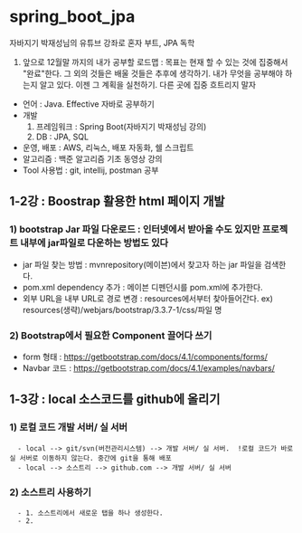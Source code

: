 # spring_boot_jpa
자바지기 박재성님의 유튜브 강좌로 혼자 부트, JPA 독학

1) 앞으로 12월말 까지의 내가 공부할 로드맵 : 목표는 현재 할 수 있는 것에 집중해서 "완료"한다. 그 외의 것들은 배울 것들은 추후에 생각하기.
   내가 무엇을 공부해야 하는지 알고 있다. 이젠 그 계획을 실천하기. 다른 곳에 집중 흐트리지 말자
 - 언어 : Java. Effective 자바로 공부하기
 - 개발
   1) 프레임워크 : Spring Boot(자바지기 박재성님 강의) 
   2) DB : JPA, SQL
 - 운영, 배포 : AWS, 리눅스, 배포 자동화, 쉘 스크립트
 - 알고리즘 : 백준 알고리즘 기초 동영상 강의
 - Tool 사용법 : git, intellij, postman 공부


## 1-2강 : Boostrap 활용한 html 페이지 개발
### 1) bootstrap Jar 파일 다운로드 : 인터넷에서 받아올 수도 있지만 프로젝트 내부에 jar파일로 다운하는 방법도 있다
   - jar 파일 찾는 방법 : mvnrepository(메이븐)에서 찾고자 하는 jar 파일을 검색한다.
   - pom.xml dependency 추가 : 메이븐 디펜던시를 pom.xml에 추가한다.
   - 외부 URL을 내부 URL로 경로 변경 : resources에서부터 찾아들어간다.
    ex) resources(생략)/webjars/bootstrap/3.3.7-1/css/파일 명
    
### 2) Bootstrap에서 필요한 Component 끌어다 쓰기
  - form 형태 : https://getbootstrap.com/docs/4.1/components/forms/
  - Navbar 코드 : https://getbootstrap.com/docs/4.1/examples/navbars/
  
## 1-3강 : local 소스코드를 github에 올리기
### 1) 로컬 코드 개발 서버/ 실 서버
      - local --> git/svn(버전관리시스템) --> 개발 서버/ 실 서버.  !로컬 코드가 바로 실 서버로 이동하지 않는다. 중간에 git을 통해 배포
      - local --> 소스트리 --> github.com --> 개발 서버/ 실 서버

### 2) 소스트리 사용하기
      - 1. 소스트리에서 새로운 탭을 하나 생성한다.
      - 2. 
     
    
    

